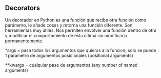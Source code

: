 ## Decorators

Un decorador en Python es una función que recibe otra función como parámetro, le añade cosas y retorna una función diferente. Son herramientas muy útiles. Nos permiten envolver una función dentro de otra y modificar el comportamiento de esta última sin modificarla permanentemente.

*args = pasa todos los argumentos que quieras a la funcion, solo se puede 1 parametro de argumentos posicionales (positional arguments)


**kwargs = cualquier pase de argumentos (any number of named arguments)
